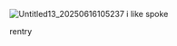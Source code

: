 ![Untitled13_20250616105237](https://github.com/user-attachments/assets/818acbb3-8038-4849-851d-98f4947b2fcf)
i like spoke

rentry
